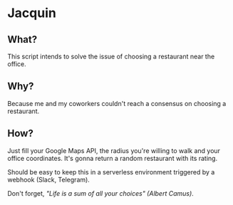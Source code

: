 Jacquin
=======

What?
-----
This script intends to solve the issue of choosing a restaurant near the office.


Why?
----
Because me and my coworkers couldn't reach a consensus on choosing a restaurant.

How?
----
Just fill your Google Maps API, the radius you're willing to walk and your office coordinates.
It's gonna return a random restaurant with its rating.

Should be easy to keep this in a serverless environment triggered by a webhook (Slack, Telegram).


Don't forget, *"Life is a sum of all your choices" (Albert Camus)*.